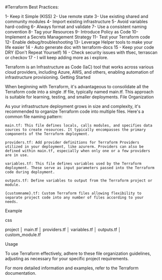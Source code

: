 #Terraform Best Practices:

1- Keep it Simple (KISS) 
2- Use remote state
3- Use existing shared and community modules
4- Import existing infrastructure
5- Avoid variables hard-coding
6- Always format and validate
7- Use a consistent naming convention
8- Tag your Resources
9- Introduce Policy as Code
10- Implement a Secrets Management Strategy
11- Test your Terraform code
12- Enable debug/troubleshooting
13- Leverage Helper tools to make your life easier
14 - Auto generate doc with terraform-docs
15 - Keep your code DRY (Don't Repeat Yourself)
16 - Check security issues with tfsec, terrascan or checkov
17 - I will keep adding more as i explore.


Terraform is an Infrastructure as Code (IaC) tool that works across various cloud providers, including Azure, AWS, and others, enabling automation of infrastructure provisioning.
Getting Started

When beginning with Terraform, it's advantageous to consolidate all the Terraform code into a single .tf file, typically named main.tf. This approach is suitable for learning, testing, and smaller deployments.
File Organization

As your infrastructure deployment grows in size and complexity, it's recommended to organize Terraform code into multiple files. Here's a common file naming pattern:

    main.tf: This file defines locals, calls modules, and specifies data sources to create resources. It typically encompasses the primary components of the Terraform deployment.

    providers.tf: Add provider definitions for Terraform Providers utilized in your deployment, like azurerm. Providers can also be defined within main.tf, especially when only one or a few providers are in use.

    variables.tf: This file defines variables used by the Terraform deployment. These serve as input parameters passed into the Terraform code during deployment.

    outputs.tf: Define variables to output from the Terraform project or module.

    {customname}.tf: Custom Terraform files allowing flexibility to separate project code into any number of files according to your needs.

Example

css

project
│   main.tf
│   providers.tf
│   variables.tf
│   outputs.tf
│   custom_module.tf

Usage

To use Terraform effectively, adhere to these file organization guidelines, adjusting as necessary for your specific project requirements.

For more detailed information and examples, refer to the Terraform documentation.

